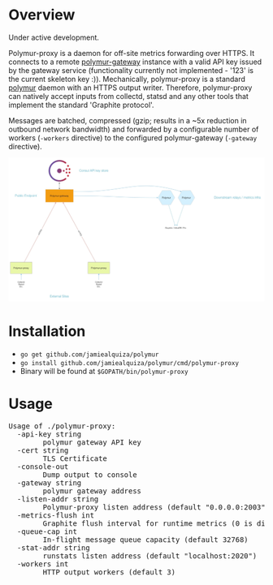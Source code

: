# Overview

Under active development.

Polymur-proxy is a daemon for off-site metrics forwarding over HTTPS. It connects to a remote [polymur-gateway](https://github.com/jamiealquiza/polymur/tree/master/cmd/polymur-gateway) instance with a valid API key issued by the gateway service (functionality currently not implemented - '123' is the current skeleton key :)). Mechanically, polymur-proxy is a standard [polymur](https://github.com/jamiealquiza/polymur) daemon with an HTTPS output writer. Therefore, polymur-proxy can natively accept inputs from collectd, statsd and any other tools that implement the standard 'Graphite protocol'.

Messages are batched, compressed (gzip; results in a ~5x reduction in outbound network bandwidth) and forwarded by a configurable number of workers (`-workers` directive) to the configured polymur-gateway (`-gateway` directive).

![ScreenShot](https://raw.githubusercontent.com/jamiealquiza/catpics/master/polymur-proxy-gateway.png)

# Installation

- `go get github.com/jamiealquiza/polymur`
- `go install github.com/jamiealquiza/polymur/cmd/polymur-proxy`
- Binary will be found at `$GOPATH/bin/polymur-proxy`

# Usage

<pre>
Usage of ./polymur-proxy:
  -api-key string
        polymur gateway API key
  -cert string
        TLS Certificate
  -console-out
        Dump output to console
  -gateway string
        polymur gateway address
  -listen-addr string
        Polymur-proxy listen address (default "0.0.0.0:2003")
  -metrics-flush int
        Graphite flush interval for runtime metrics (0 is disabled)
  -queue-cap int
        In-flight message queue capacity (default 32768)
  -stat-addr string
        runstats listen address (default "localhost:2020")
  -workers int
        HTTP output workers (default 3)
</pre>
